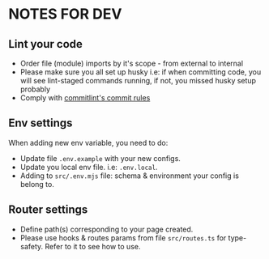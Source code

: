 # NOTES FOR DEV

## Lint your code
- Order file (module) imports by it's scope - from external to internal
- Please make sure you all set up husky i.e: if when committing code, you will see lint-staged commands running, if not, you missed husky setup probably
- Comply with [commitlint's commit rules](https://github.com/conventional-changelog/commitlint/tree/master/%40commitlint/config-conventional#rules)

## Env settings

When adding new env variable, you need to do:
- Update file `.env.example` with your new configs.
- Update you local env file. i.e: `.env.local`.
- Adding to `src/.env.mjs` file: schema & environment your config is belong to.

## Router settings

- Define path(s) corresponding to your page created.
- Please use hooks & routes params from file `src/routes.ts` for type-safety. Refer to it to see how to use.
